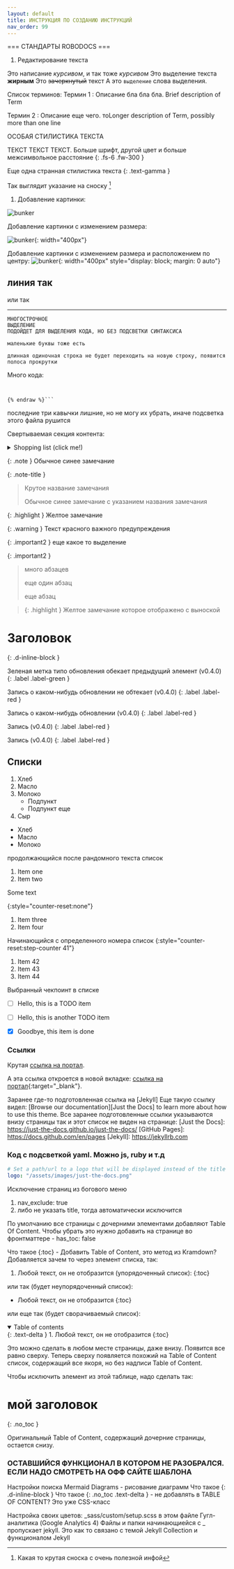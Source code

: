 ```yaml
---
layout: default
title: ИНСТРУКЦИЯ ПО СОЗДАНИЮ ИНСТРУКЦИЙ
nav_order: 99
---
```




=== СТАНДАРТЫ ROBODOCS ===

1) Редактирование текста


Это написание _курсивом_, и так тоже *курсивом*
Это выделение текста **жирным**
Это ~~зачеркнутый~~ текст
А это `выделение` слова выделения.


Список терминов:
Термин 1
: Описание бла бла бла. Brief description of Term

Термин 2
: Описание еще чего. тоLonger description of Term,
  possibly more than one line





ОСОБАЯ СТИЛИСТИКА ТЕКСТА

ТЕКСТ ТЕКСТ ТЕКСТ. Больше шрифт, другой цвет и больше межсимвольное расстояние
{: .fs-6 .fw-300 }

Еще одна странная стилистика текста
{: .text-gamma }

Так выглядит указание на сноску [^2]
[^2]: Какая то крутая сноска с очень полезной инфой


1) Добавление картинки:

![bunker](/assets/images/bun2.png)

Добавление картинки с изменением размера:
    
![bunker](/assets/images/bun2.png){: width="400px"}

Добавление картинки с изменением размера и расположением по центру:
![bunker](/assets/images/bun2.png){: width="400px" style="display: block; margin: 0 auto"}


линия так
---
или так
* * *




```
МНОГОСТРОЧНОЕ
ВЫДЕЛЕНИЕ
ПОДОЙДЕТ ДЛЯ ВЫДЕЛЕНИЯ КОДА, НО БЕЗ ПОДСВЕТКИ СИНТАКСИСА

маленькие буквы тоже есть
```

```
длинная одиночная строка не будет переходить на новую строку, появится полоса прокрутки
```

Много кода:
```python{% raw %}


{% endraw %}```

```
последние три кавычки лишние, но не могу их убрать, иначе подсветка этого файла рушится


Свертываемая секция контента:

<details markdown="block">
<summary>Shopping list (click me!)</summary>

This is content inside a `<details>` dropdown.

- [ ] Apples
- [ ] Oranges
- [ ] Milk

</details>



{: .note }
Обычное синее замечание


{: .note-title }
> Крутое название замечания
> 
> Обычное синее замечание с указанием названия замечания



{: .highlight }
Желтое замечание

    
{: .warning }
Текст красного важного предупреждения



{: .important2 }
еще какое то выделение


{: .important2 }
> много абзацев
>
> еще один абзац
>
> еще абзац


> {: .highlight }
Желтое замечание которое отображено с выноской


# Заголовок
{: .d-inline-block }

Зеленая метка типо обновления обекает предыдущий элемент (v0.4.0)
{: .label .label-green }


Запись о каком-нибудь обновлении не обтекает (v0.4.0)
{: .label .label-red }

Запись о каком-нибудь обновлении (v0.4.0)
{: .label .label-red }

Запись (v0.4.0)
{: .label .label-red }

Запись (v0.4.0)
{: .label .label-red }



## Списки

1. Хлеб
2. Масло
3. Молоко
    - Подпункт
    - Подпункт еще
4. Сыр


- Хлеб
- Масло
- Молоко


продолжающийся после рандомного текста список

1.  Item one
1.  Item two

Some text

{:style="counter-reset:none"}
1.  Item three
1.  Item four

Начинающийся с определенного номера список
{:style="counter-reset:step-counter 41"}
1.  Item 42
1.  Item 43
1.  Item 44

Выбранный чекпоинт в списке
- [ ] Hello, this is a TODO item
- [ ] Hello, this is another TODO item
- [x] Goodbye, this item is done


### Ссылки
Крутая [ссылка на портал](https://robohelp.3logic.ru).

А эта ссылка откроется в новой вкладке: [ссылка на портал](https://robohelp.3logic.ru){:target="_blank"}.

Заранее где-то подготовленная ссылка на [Jekyll]
Еще такую ссылку видел: [Browse our documentation][Just the Docs] to learn more about how to use this theme.
Все заранее подготовленные ссылки указываются внизу страницы так и этот список не виден на странице:
[Just the Docs]: https://just-the-docs.github.io/just-the-docs/
[GitHub Pages]: https://docs.github.com/en/pages
[Jekyll]: https://jekyllrb.com


### Код с подсветкой yaml. Можно js, ruby и т.д
```yaml
# Set a path/url to a logo that will be displayed instead of the title
logo: "/assets/images/just-the-docs.png"
```


Исключение страниц из богового меню
1) nav_exclude: true
2) либо не указать title, тогда автоматически исключится

По умолчанию все страницы с дочерними элементами добавляют Table Of Content. Чтобы убрать это нужно добавить на странице во фронтматтере - has_toc: false


Что такое {:toc} - Добавить Table of Content, это метод из Kramdown? 
Добавляется зачем то через элемент списка, так:

1. Любой текст, он не отобразится (упорядоченный список):
{:toc}

или так (будет неупорядоченный список):

- Любой текст, он не отобразится
{:toc}

или еще так (будет сворачиваемый список):
<details open markdown="block">
  <summary>
    Table of contents
  </summary>
  {: .text-delta }
1. Любой текст, он не отобразится
{:toc}
</details>


Это можно сделать в любом месте страницы, даже внизу. Появится все равно сверху.
Теперь сверху появляется похожий на Table of Content список, содержащий все якоря, но без надписи Table of Content.

Чтобы исключить элемент из этой таблице, надо сделать так:

# мой заголовок
{: .no_toc }

Оригинальный Table of Content, содержащий дочерние страницы, остается снизу.


### ОСТАВШИЙСЯ ФУНКЦИОНАЛ В КОТОРОМ НЕ РАЗОБРАЛСЯ. ЕСЛИ НАДО СМОТРЕТЬ НА ОФФ САЙТЕ ШАБЛОНА
Настройки поиска
Mermaid Diagrams - рисование диаграмм
Что такое {: .d-inline-block }
Что такое {: .no_toc .text-delta } - не добавлять в TABLE OF CONTENT? Это уже CSS-класс

Настройка своих цветов: _sass/custom/setup.scss в этом файле
Гугл-аналитика (Google Analytics 4)
Файлы и папки начинающиейся с _ пропускает jekyll. Это как то связано с темой Jekyll Collection и функционалом Jekyll


